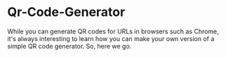 # Qr-Code-Generator
While you can generate QR codes for URLs in browsers such as Chrome, it's always interesting to learn how you can make your own version of a simple QR code generator. So, here we go.
